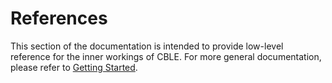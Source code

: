 # References

This section of the documentation is intended to provide low-level reference for the inner workings of CBLE. For more general documentation, please refer to [Getting Started](../getting-started/introduction.md).
